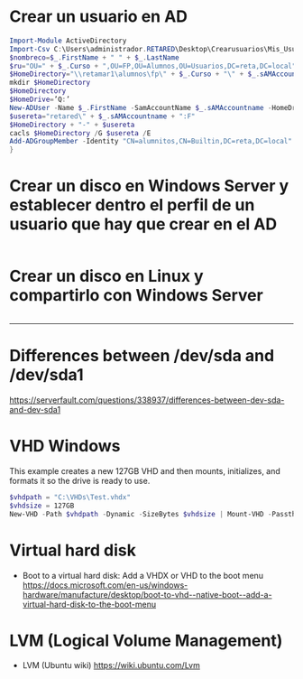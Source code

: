 # Crear un usuario en AD
```PowerShell
Import-Module ActiveDirectory
Import-Csv C:\Users\administrador.RETARED\Desktop\Crearusuarios\Mis_Usuarios2.csv |%{
$nombreco=$_.FirstName + " " + $_.LastName
$ru="OU=" + $_.Curso + ",OU=FP,OU=Alumnos,OU=Usuarios,DC=reta,DC=local"
$HomeDirectory="\\retamar1\alumnos\fp\" + $_.Curso + "\" + $_.sAMAccountname
mkdir $HomeDirectory
$HomeDirectory
$HomeDrive=’Q:’
New-ADUser -Name $_.FirstName -SamAccountName $_.sAMAccountname -HomeDrive $HomeDrive –HomeDirectory $HomeDirectory -DisplayName $nombreco -Enabled $true -ChangePasswordAtLogon $false -AccountPassword (ConvertTo-SecureString $_.Password -AsPlainText -force) -PassThru -UserPrincipalName $_.sAMAccountname -Path $ru
$usereta="retared\" + $_.sAMAccountname + ":F"
$HomeDirectory + "-" + $usereta
cacls $HomeDirectory /G $usereta /E
Add-ADGroupMember -Identity "CN=alumnitos,CN=Builtin,DC=reta,DC=local" $_.sAMAccountname
}
```

# Crear un disco en Windows Server y establecer dentro el perfil de un usuario que hay que crear en el AD
```PowerShell
```
# Crear un disco en Linux y compartirlo con Windows Server
```Bash
```

---------------------

# Differences between /dev/sda and /dev/sda1
https://serverfault.com/questions/338937/differences-between-dev-sda-and-dev-sda1

# VHD Windows
This example creates a new 127GB VHD and then mounts, initializes, and formats it so the drive is ready to use.
```PowerShell
$vhdpath = "C:\VHDs\Test.vhdx"
$vhdsize = 127GB
New-VHD -Path $vhdpath -Dynamic -SizeBytes $vhdsize | Mount-VHD -Passthru |Initialize-Disk -Passthru |New-Partition -AssignDriveLetter -UseMaximumSize |Format-Volume -FileSystem NTFS -Confirm:$false -Force
```

# Virtual hard disk
- Boot to a virtual hard disk: Add a VHDX or VHD to the boot menu https://docs.microsoft.com/en-us/windows-hardware/manufacture/desktop/boot-to-vhd--native-boot--add-a-virtual-hard-disk-to-the-boot-menu

# LVM (Logical Volume Management)
- LVM (Ubuntu wiki) https://wiki.ubuntu.com/Lvm
